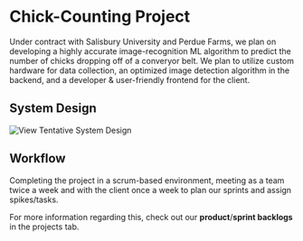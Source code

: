 # Chick-Counting Project

Under contract with Salisbury University and Perdue Farms, we plan on developing a highly accurate image-recognition ML algorithm to predict the number of chicks dropping off of a converyor belt. We plan to utilize custom hardware for data collection, an optimized image detection algorithm in the backend, and a developer & user-friendly frontend for the client.

## System Design

![View Tentative System Design](/documentation/Chick-Counting-System-Design-3_18_25-1.png)

## Workflow

Completing the project in a scrum-based environment, meeting as a team twice a week and with the client once a week to plan our sprints and assign spikes/tasks.

For more information regarding this, check out our **product**/**sprint backlogs** in the projects tab.
